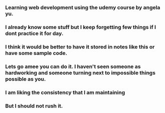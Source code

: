 ### Learning web development using the udemy course by angela yu. 
### I already know some stuff but I keep forgetting few things if I dont practice it for day.
### I think it would be better to have it stored in notes like this or have some sample code. 
### Lets go amee you can do it. I haven't seen someone as hardworking and someone turning next to impossible things possible as you. 

###
### I am liking the consistency that I am maintaining 
### But I should not rush it. 
